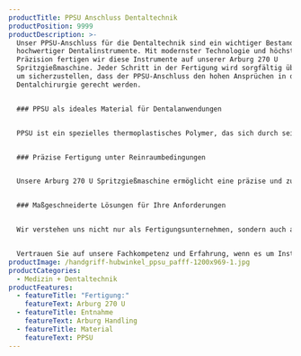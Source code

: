```yaml
---
productTitle: PPSU Anschluss Dentaltechnik
productPosition: 9999
productDescription: >-
  Unser PPSU-Anschluss für die Dentaltechnik sind ein wichtiger Bestandteil
  hochwertiger Dentalinstrumente. Mit modernster Technologie und höchster
  Präzision fertigen wir diese Instrumente auf unserer Arburg 270 U
  Spritzgießmaschine. Jeder Schritt in der Fertigung wird sorgfältig überwacht,
  um sicherzustellen, dass der PPSU-Anschluss den hohen Ansprüchen in der
  Dentalchirurgie gerecht werden.


  ### PPSU als ideales Material für Dentalanwendungen


  PPSU ist ein spezielles thermoplastisches Polymer, das sich durch seine herausragenden Eigenschaften für medizinische Anwendungen auszeichnet. Es bietet eine Kombination aus mechanischer Stabilität, Biokompatibilität und geringem Gewicht, was es zu einem idealen Material für Dentalinstrumente macht. Seine hohe Steifigkeit über einen hohen Temperaturbereich und seine sehr gute Beständigkeit gegen energiereiche Strahlung machen es zu einem idealen Material für die Medizin- und Dentaltechnik.


  ### Präzise Fertigung unter Reinraumbedingungen


  Unsere Arburg 270 U Spritzgießmaschine ermöglicht eine präzise und zuverlässige Fertigung der PPSU-Anschlüsse unter Reinraumbedingungen. In unserer kontrollierten und sauberen Umgebung stellen wir sicher, dass die Anschlüsse frei von Partikeln und Verunreinigungen sind, um eine sichere Anwendung im dentalen Bereich zu gewährleisten.


  ### Maßgeschneiderte Lösungen für Ihre Anforderungen


  Wir verstehen uns nicht nur als Fertigungsunternehmen, sondern auch als Partner unserer Kunden. Gemeinsam entwickeln wir maßgeschneiderte Lösungen, die den spezifischen Anforderungen und Bedürfnissen unserer Kunden in der Dentaltechnik gerecht werden. Ihre Zufriedenheit ist unser Antrieb.


  Vertrauen Sie auf unsere Fachkompetenz und Erfahrung, wenn es um Instrumente für die Dentaltechnik geht. Unsere Präzision, Qualität und unser Streben nach Spitzenleistungen machen uns zu einem verlässlichen Partner in der medizinischen Fertigungsbranche.
productImage: /handgriff-hubwinkel_ppsu_pafff-1200x969-1.jpg
productCategories:
  - Medizin + Dentaltechnik
productFeatures:
  - featureTitle: "Fertigung:"
    featureText: Arburg 270 U
  - featureTitle: Entnahme
    featureText: Arburg Handling
  - featureTitle: Material
    featureText: PPSU
---
```

